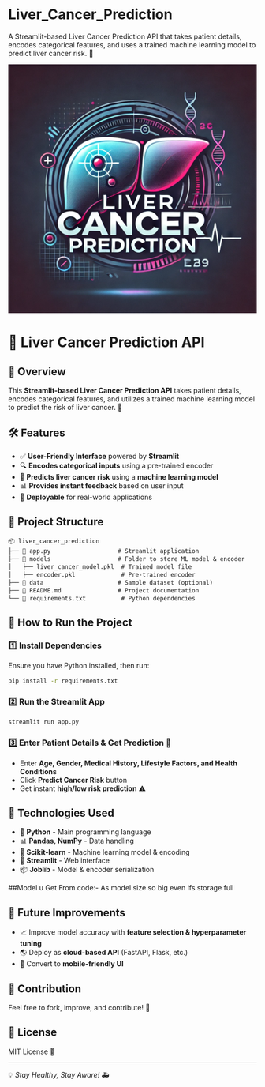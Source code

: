 # Liver_Cancer_Prediction
A Streamlit-based Liver Cancer Prediction API that takes patient details, encodes categorical features, and uses a trained machine learning model to predict liver cancer risk. 🚀

<img src="https://github.com/rpjinu/Liver_Cancer_Prediction/blob/main/project_img.png">

# 🏥 Liver Cancer Prediction API

## 📌 Overview
This **Streamlit-based Liver Cancer Prediction API** takes patient details, encodes categorical features, and utilizes a trained machine learning model to predict the risk of liver cancer. 🚀

## 🛠 Features
- ✅ **User-Friendly Interface** powered by **Streamlit**
- 🔍 **Encodes categorical inputs** using a pre-trained encoder
- 🏥 **Predicts liver cancer risk** using a **machine learning model**
- 📊 **Provides instant feedback** based on user input
- 🎯 **Deployable** for real-world applications

## 📂 Project Structure
```
📦 liver_cancer_prediction
├── 📄 app.py                   # Streamlit application
├── 📂 models                   # Folder to store ML model & encoder
│   ├── liver_cancer_model.pkl  # Trained model file
│   ├── encoder.pkl             # Pre-trained encoder
├── 📂 data                     # Sample dataset (optional)
├── 📜 README.md                # Project documentation
└── 📝 requirements.txt          # Python dependencies
```

## 🚀 How to Run the Project
### 1️⃣ Install Dependencies
Ensure you have Python installed, then run:
```bash
pip install -r requirements.txt
```

### 2️⃣ Run the Streamlit App
```bash
streamlit run app.py
```

### 3️⃣ Enter Patient Details & Get Prediction 🎯
- Enter **Age, Gender, Medical History, Lifestyle Factors, and Health Conditions**
- Click **Predict Cancer Risk** button
- Get instant **high/low risk prediction** ⚠️

## 🔧 Technologies Used
- 🐍 **Python** - Main programming language
- 📊 **Pandas, NumPy** - Data handling
- 🎯 **Scikit-learn** - Machine learning model & encoding
- 🎨 **Streamlit** - Web interface
- 📦 **Joblib** - Model & encoder serialization

##Model u Get From code:-
As model size so big even lfs storage full

## 📌 Future Improvements
- 📈 Improve model accuracy with **feature selection & hyperparameter tuning**
- 🌎 Deploy as **cloud-based API** (FastAPI, Flask, etc.)
- 📱 Convert to **mobile-friendly UI**

## 🤝 Contribution
Feel free to fork, improve, and contribute! 🎉

## 📜 License
MIT License 📄

---
💡 *Stay Healthy, Stay Aware!* 🚑

